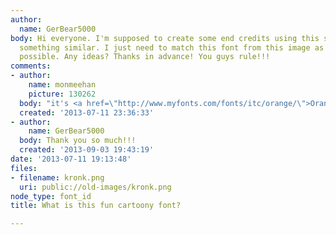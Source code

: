 ```yaml
---
author:
  name: GerBear5000
body: Hi everyone. I'm supposed to create some end credits using this same font, or
  something similar. I just need to match this font from this image as closely as
  possible. Any ideas? Thanks in advance! You guys rule!!!
comments:
- author:
    name: monmeehan
    picture: 130262
  body: "it's <a href=\"http://www.myfonts.com/fonts/itc/orange/\">Orange</a>.\r\n[img:sites/default/files/old-images/orange_3485.jpg]"
  created: '2013-07-11 23:36:33'
- author:
    name: GerBear5000
  body: Thank you so much!!!
  created: '2013-09-03 19:43:19'
date: '2013-07-11 19:13:48'
files:
- filename: kronk.png
  uri: public://old-images/kronk.png
node_type: font_id
title: What is this fun cartoony font?

---
```

